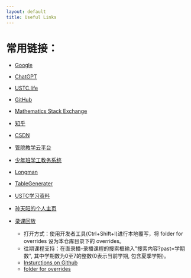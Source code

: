 ```yaml
---
layout: default
title: Useful Links
---
```


# **常用链接：**
- [Google](https://www.google.com/)  

- [ChatGPT](https://chat.openai.com/)  

- [USTC.life](https://ustc.life/)  

- [GitHub](https://github.com/)  

- [Mathematics Stack Exchange](https://math.stackexchange.com/)  

- [知乎](https://www.zhihu.com/)  

- [CSDN](https://www.csdn.net/)

- [管院教学云平台](https://oc.ustc.edu.cn)

- [少年班学工教务系统](https://sgyjx.ustc.edu.cn/)

- [Longman](https://www.ldoceonline.com/)  

- [TableGenerater](https://www.tablesgenerator.com/latex_tables)  

- [USTC学习资料](https://www.zhangjy9610.me/USTCdata.html)  

- [孙天阳的个人主页](https://tysunseven.github.io/)  

- [录课回放](https://v.ustc.edu.cn/0/2023-2/capture-course/课程号/detail)  
   - 打开方式：使用开发者工具(Ctrl+Shift+I)进行本地覆写，将 folder for overrides 设为本仓库目录下的 overrides。
   - 往期课程支持：在直录播-录播课程的搜索框输入"搜索内容?past=学期数", 其中学期数为0至7的整数(0表示当前学期, 包含夏季学期)。
   - [Insturctions on Github](https://github.com/TMYTiMidlY/capture-courses)
   - <a href="https://raw.githubusercontent.com/byn1002/byn1002.github.io/master/assets/files/Useful_Links/capture-courses-main.zip" target="_blank">folder for overrides</a>
